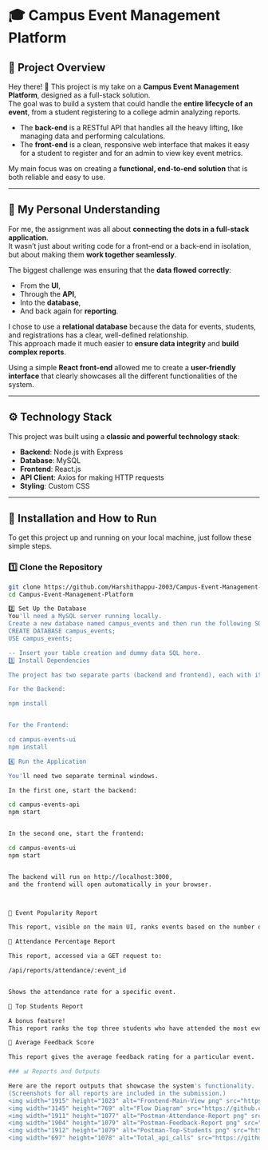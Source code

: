 # 🎓 Campus Event Management Platform

## 📌 Project Overview
Hey there! 👋 This project is my take on a **Campus Event Management Platform**, designed as a full-stack solution.  
The goal was to build a system that could handle the **entire lifecycle of an event**, from a student registering to a college admin analyzing reports.

- The **back-end** is a RESTful API that handles all the heavy lifting, like managing data and performing calculations.  
- The **front-end** is a clean, responsive web interface that makes it easy for a student to register and for an admin to view key event metrics.  

My main focus was on creating a **functional, end-to-end solution** that is both reliable and easy to use.

---

## 🧩 My Personal Understanding
For me, the assignment was all about **connecting the dots in a full-stack application**.  
It wasn’t just about writing code for a front-end or a back-end in isolation, but about making them **work together seamlessly**.

The biggest challenge was ensuring that the **data flowed correctly**:
- From the **UI**,  
- Through the **API**,  
- Into the **database**,  
- And back again for **reporting**.

I chose to use a **relational database** because the data for events, students, and registrations has a clear, well-defined relationship.  
This approach made it much easier to **ensure data integrity** and **build complex reports**.

Using a simple **React front-end** allowed me to create a **user-friendly interface** that clearly showcases all the different functionalities of the system.

---

## ⚙️ Technology Stack
This project was built using a **classic and powerful technology stack**:

- **Backend**: Node.js with Express  
- **Database**: MySQL  
- **Frontend**: React.js  
- **API Client**: Axios for making HTTP requests  
- **Styling**: Custom CSS  

---

## 🚀 Installation and How to Run
To get this project up and running on your local machine, just follow these simple steps.

### 1️⃣ Clone the Repository
```bash
git clone https://github.com/Harshithappu-2003/Campus-Event-Management-Platform.git
cd Campus-Event-Management-Platform

2️⃣ Set Up the Database
You'll need a MySQL server running locally.
Create a new database named campus_events and then run the following SQL commands:
CREATE DATABASE campus_events;
USE campus_events;

-- Insert your table creation and dummy data SQL here.
3️⃣ Install Dependencies

The project has two separate parts (backend and frontend), each with its own dependencies.

For the Backend:

npm install


For the Frontend:

cd campus-events-ui
npm install

4️⃣ Run the Application

You'll need two separate terminal windows.

In the first one, start the backend:

cd campus-events-api
npm start


In the second one, start the frontend:

cd campus-events-ui
npm start


The backend will run on http://localhost:3000,
and the frontend will open automatically in your browser.



📌 Event Popularity Report

This report, visible on the main UI, ranks events based on the number of student registrations.

📌 Attendance Percentage Report

This report, accessed via a GET request to:

/api/reports/attendance/:event_id


Shows the attendance rate for a specific event.

📌 Top Students Report

A bonus feature!
This report ranks the top three students who have attended the most events.

📌 Average Feedback Score

This report gives the average feedback rating for a particular event.

### 📊 Reports and Outputs

Here are the report outputs that showcase the system's functionality.
(Screenshots for all reports are included in the submission.)
<img width="1915" height="1023" alt="Frontend-Main-View png" src="https://github.com/user-attachments/assets/5f1917a6-19ce-43fe-9a51-09bc16d2ab8a" />
<img width="3145" height="769" alt="Flow Diagram" src="https://github.com/user-attachments/assets/4ad15e6b-3a16-419e-81cb-b05479ffe32f" />
<img width="1911" height="1077" alt="Postman-Attendance-Report png" src="https://github.com/user-attachments/assets/c45a2453-0957-499f-ac45-553aa12023a4" />
<img width="1904" height="1079" alt="Postman-Feedback-Report png" src="https://github.com/user-attachments/assets/a8b5731a-85d3-4759-b2b4-1baf5b69e7ed" />
<img width="1912" height="1079" alt="Postman-Top-Students png" src="https://github.com/user-attachments/assets/9c647a54-dcc8-493e-983c-bf39b1745f0a" />
<img width="697" height="1078" alt="Total_api_calls" src="https://github.com/user-attachments/assets/2c3d63d1-ba40-400d-af11-0a7940706340" />






